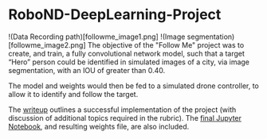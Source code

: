 # RoboND-DeepLearning-Project

!(Data Recording path)[followme_image1.png]
!(Image segmentation)[followme_image2.png]
The objective of the "Follow Me" project was to create, and train, a fully convolutional network model, such that a target “Hero” person could be identified in simulated images of a city, via image segmentation, with an IOU of greater than 0.40.

The model and weights would then be fed to a simulated drone controller, to allow it to identify and follow the target.

The [writeup](writeup.pdf) outlines a successful implementation of the project (with discussion of additional topics required in the rubric). The [final Jupyter Notebook](code/model_training.ipynb), and resulting weights file, are also included.

